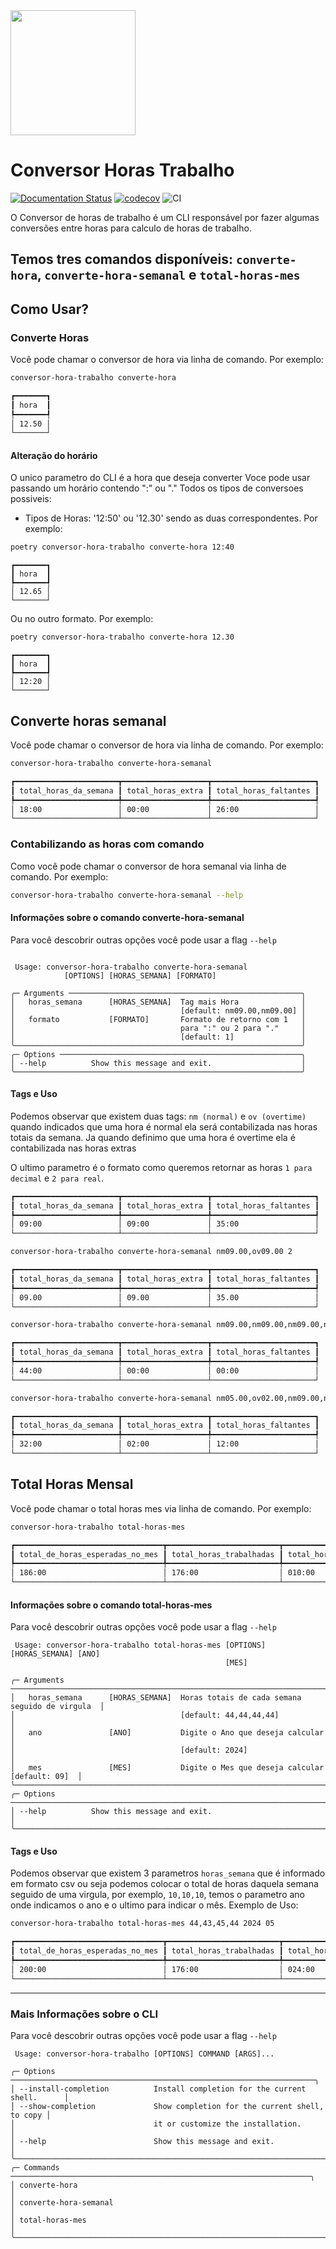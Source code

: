 <img src='https://conversor-horas-trabalho.readthedocs.io/pt-br/latest/assets/logo.png' width='200'>

# Conversor Horas Trabalho

[![Documentation Status](https://readthedocs.org/projects/conversor-horas-trabalho/badge/?version=latest)](https://conversor-horas-trabalho.readthedocs.io/pt-br/latest/?badge=latest)
[![codecov](https://codecov.io/gh/ogabrielnadai/conversor-horas-trabalho/graph/badge.svg?token=8ECGQPT1O4)](https://codecov.io/gh/ogabrielnadai/conversor-horas-trabalho)
![CI](https://github.com/ogabrielnadai/conversor-horas-trabalho/actions/workflows/pipeline.yml/badge.svg)

O Conversor de horas de trabalho é um CLI responsável por fazer algumas conversões
entre horas para calculo de horas de trabalho.

Temos tres comandos disponíveis: `converte-hora`, `converte-hora-semanal` e `total-horas-mes` 
---

## Como Usar?

### Converte Horas
Você pode chamar o conversor de hora via linha de comando. Por exemplo:
```bash
conversor-hora-trabalho converte-hora
```
```bash
┏━━━━━━━┓
┃ hora  ┃
┡━━━━━━━┩
│ 12.50 │
└───────┘
```

#### Alteração do horário
O unico parametro do CLI é a hora que deseja converter
Voce pode usar passando um horário contendo ":" ou "." 
Todos os tipos de conversoes possiveis:
* Tipos de Horas: '12:50' ou '12.30' sendo as duas correspondentes. Por exemplo:
```bash
poetry conversor-hora-trabalho converte-hora 12:40
```
```
┏━━━━━━━┓
┃ hora  ┃
┡━━━━━━━┩
│ 12.65 │
└───────┘
```
Ou no outro formato. Por exemplo:
```bash
poetry conversor-hora-trabalho converte-hora 12.30
```
```
┏━━━━━━━┓
┃ hora  ┃
┡━━━━━━━┩
│ 12:20 │
└───────┘
```
## Converte horas semanal
Você pode chamar o conversor de hora via linha de comando. Por exemplo:
```bash
conversor-hora-trabalho converte-hora-semanal
```
```bash
┏━━━━━━━━━━━━━━━━━━━━━━━┳━━━━━━━━━━━━━━━━━━━┳━━━━━━━━━━━━━━━━━━━━━━━┓
┃ total_horas_da_semana ┃ total_horas_extra ┃ total_horas_faltantes ┃
┡━━━━━━━━━━━━━━━━━━━━━━━╇━━━━━━━━━━━━━━━━━━━╇━━━━━━━━━━━━━━━━━━━━━━━┩
│ 18:00                 │ 00:00             │ 26:00                 │
└───────────────────────┴───────────────────┴───────────────────────┘
```

### Contabilizando as horas com comando
Como você pode chamar o conversor de hora semanal via linha de comando. Por exemplo:
```bash
conversor-hora-trabalho converte-hora-semanal --help
```
#### Informações sobre o comando converte-hora-semanal
Para você descobrir outras opções você pode usar a flag `--help`
```

 Usage: conversor-hora-trabalho converte-hora-semanal
            [OPTIONS] [HORAS_SEMANA] [FORMATO]

╭─ Arguments ────────────────────────────────────────────────────╮
│   horas_semana      [HORAS_SEMANA]  Tag mais Hora              │
│                                     [default: nm09.00,nm09.00] │
│   formato           [FORMATO]       Formato de retorno com 1   │
│                                     para ":" ou 2 para "."     │
│                                     [default: 1]               │
╰────────────────────────────────────────────────────────────────╯
╭─ Options ──────────────────────────────────────────────────────╮
│ --help          Show this message and exit.                    │
╰────────────────────────────────────────────────────────────────╯
```
#### Tags e Uso
Podemos observar que existem duas tags: `nm (normal)` e `ov (overtime)`
quando indicados que uma hora é normal ela será contabilizada nas horas totais
da semana.
Ja quando definimo que uma hora é overtime ela é contabilizada nas horas extras

O ultimo parametro é o formato como queremos retornar as horas `1 para decimal`
e `2 para real`.

```bash
┏━━━━━━━━━━━━━━━━━━━━━━━┳━━━━━━━━━━━━━━━━━━━┳━━━━━━━━━━━━━━━━━━━━━━━┓
┃ total_horas_da_semana ┃ total_horas_extra ┃ total_horas_faltantes ┃
┡━━━━━━━━━━━━━━━━━━━━━━━╇━━━━━━━━━━━━━━━━━━━╇━━━━━━━━━━━━━━━━━━━━━━━┩
│ 09:00                 │ 09:00             │ 35:00                 │
└───────────────────────┴───────────────────┴───────────────────────┘
```
```bash
conversor-hora-trabalho converte-hora-semanal nm09.00,ov09.00 2
```

```bash
┏━━━━━━━━━━━━━━━━━━━━━━━┳━━━━━━━━━━━━━━━━━━━┳━━━━━━━━━━━━━━━━━━━━━━━┓
┃ total_horas_da_semana ┃ total_horas_extra ┃ total_horas_faltantes ┃
┡━━━━━━━━━━━━━━━━━━━━━━━╇━━━━━━━━━━━━━━━━━━━╇━━━━━━━━━━━━━━━━━━━━━━━┩
│ 09.00                 │ 09.00             │ 35.00                 │
└───────────────────────┴───────────────────┴───────────────────────┘
```

```bash
conversor-hora-trabalho converte-hora-semanal nm09.00,nm09.00,nm09.00,nm09.00,nm08.00 1
```

```bash
┏━━━━━━━━━━━━━━━━━━━━━━━┳━━━━━━━━━━━━━━━━━━━┳━━━━━━━━━━━━━━━━━━━━━━━┓
┃ total_horas_da_semana ┃ total_horas_extra ┃ total_horas_faltantes ┃
┡━━━━━━━━━━━━━━━━━━━━━━━╇━━━━━━━━━━━━━━━━━━━╇━━━━━━━━━━━━━━━━━━━━━━━┩
│ 44:00                 │ 00:00             │ 00:00                 │
└───────────────────────┴───────────────────┴───────────────────────┘
```

```bash
conversor-hora-trabalho converte-hora-semanal nm05.00,ov02.00,nm09.00,nm09.00,nm09.00 1
```

```bash
┏━━━━━━━━━━━━━━━━━━━━━━━┳━━━━━━━━━━━━━━━━━━━┳━━━━━━━━━━━━━━━━━━━━━━━┓
┃ total_horas_da_semana ┃ total_horas_extra ┃ total_horas_faltantes ┃
┡━━━━━━━━━━━━━━━━━━━━━━━╇━━━━━━━━━━━━━━━━━━━╇━━━━━━━━━━━━━━━━━━━━━━━┩
│ 32:00                 │ 02:00             │ 12:00                 │
└───────────────────────┴───────────────────┴───────────────────────┘
```
## Total Horas Mensal
Você pode chamar o total horas mes via linha de comando. Por exemplo:
```bash
conversor-hora-trabalho total-horas-mes
```
```bash
┏━━━━━━━━━━━━━━━━━━━━━━━━━━━━━━━━━┳━━━━━━━━━━━━━━━━━━━━━━━━━┳━━━━━━━━━━━━━━━━━━━━━━━┓
┃ total_de_horas_esperadas_no_mes ┃ total_horas_trabalhadas ┃ total_horas_faltantes ┃
┡━━━━━━━━━━━━━━━━━━━━━━━━━━━━━━━━━╇━━━━━━━━━━━━━━━━━━━━━━━━━╇━━━━━━━━━━━━━━━━━━━━━━━┩
│ 186:00                          │ 176:00                  │ 010:00                │
└─────────────────────────────────┴─────────────────────────┴───────────────────────┘
```

#### Informações sobre o comando total-horas-mes
Para você descobrir outras opções você pode usar a flag `--help`

```
 Usage: conversor-hora-trabalho total-horas-mes [OPTIONS] [HORAS_SEMANA] [ANO]
                                                [MES]

╭─ Arguments ─────────────────────────────────────────────────────────────────────────╮
│   horas_semana      [HORAS_SEMANA]  Horas totais de cada semana seguido de virgula  │
│                                     [default: 44,44,44,44]                          │
│   ano               [ANO]           Digite o Ano que deseja calcular                │
│                                     [default: 2024]                                 │
│   mes               [MES]           Digite o Mes que deseja calcular [default: 09]  │
╰─────────────────────────────────────────────────────────────────────────────────────╯
╭─ Options ───────────────────────────────────────────────────────────────────────────╮
│ --help          Show this message and exit.                                         │
╰─────────────────────────────────────────────────────────────────────────────────────╯
```
#### Tags e Uso
Podemos observar que existem 3 parametros `horas_semana` que é informado em formato csv
ou seja podemos colocar o total de horas daquela semana seguido de uma virgula, por exemplo,
`10,10,10`, temos o parametro ano onde indicamos o ano e o ultimo para indicar o mês.
Exemplo de Uso:

```bash
conversor-hora-trabalho total-horas-mes 44,43,45,44 2024 05
```
```bash
┏━━━━━━━━━━━━━━━━━━━━━━━━━━━━━━━━━┳━━━━━━━━━━━━━━━━━━━━━━━━━┳━━━━━━━━━━━━━━━━━━━━━━━┓
┃ total_de_horas_esperadas_no_mes ┃ total_horas_trabalhadas ┃ total_horas_faltantes ┃
┡━━━━━━━━━━━━━━━━━━━━━━━━━━━━━━━━━╇━━━━━━━━━━━━━━━━━━━━━━━━━╇━━━━━━━━━━━━━━━━━━━━━━━┩
│ 200:00                          │ 176:00                  │ 024:00                │
└─────────────────────────────────┴─────────────────────────┴───────────────────────┘
```
---
### Mais Informações sobre o CLI
Para você descobrir outras opções você pode usar a flag `--help`
```
 Usage: conversor-hora-trabalho [OPTIONS] COMMAND [ARGS]...

╭─ Options ────────────────────────────────────────────────────────────────────╮
│ --install-completion          Install completion for the current shell.      │
│ --show-completion             Show completion for the current shell, to copy │
│                               it or customize the installation.              │
│ --help                        Show this message and exit.                    │
╰──────────────────────────────────────────────────────────────────────────────╯
╭─ Commands ───────────────────────────────────────────────────────────────────╮
│ converte-hora                                                                │
│ converte-hora-semanal                                                        │
│ total-horas-mes                                                              │
╰──────────────────────────────────────────────────────────────────────────────╯
```
